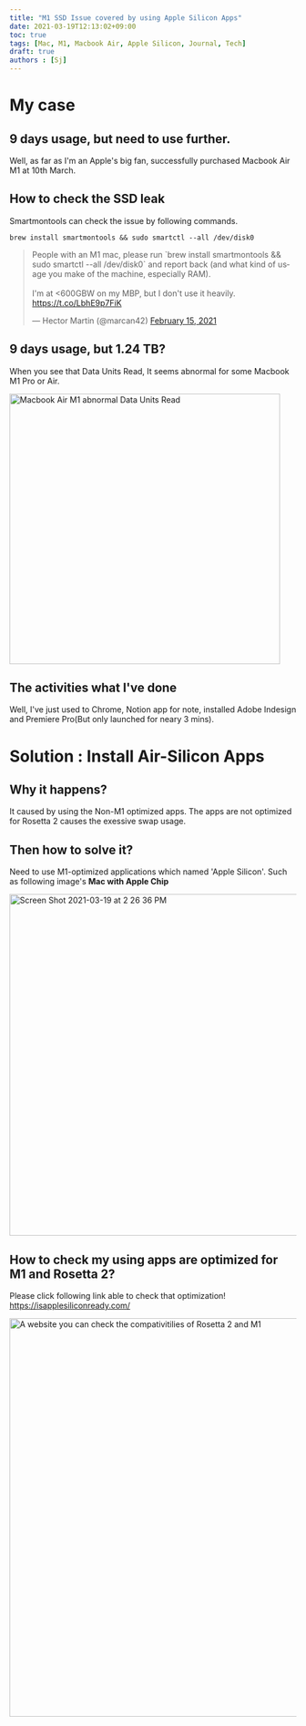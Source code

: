 ```yaml
---
title: "M1 SSD Issue covered by using Apple Silicon Apps"
date: 2021-03-19T12:13:02+09:00
toc: true
tags: [Mac, M1, Macbook Air, Apple Silicon, Journal, Tech]
draft: true
authors : [Sj]
---
```


# My case

## 9 days usage, but need to use further.

Well, as far as I'm an Apple's big fan, successfully purchased Macbook Air M1 at 10th March.


## How to check the SSD leak

Smartmontools can check the issue by following commands.

```
brew install smartmontools && sudo smartctl --all /dev/disk0
```


<blockquote class="twitter-tweet"><p lang="en" dir="ltr">People with an M1 mac, please run `brew install smartmontools &amp;&amp; sudo smartctl --all /dev/disk0` and report back (and what kind of usage you make of the machine, especially RAM).<br><br>I&#39;m at &lt;600GBW on my MBP, but I don&#39;t use it heavily. <a href="https://t.co/LbhE9p7FiK">https://t.co/LbhE9p7FiK</a></p>&mdash; Hector Martin (@marcan42) <a href="https://twitter.com/marcan42/status/1361151198921826308?ref_src=twsrc%5Etfw">February 15, 2021</a></blockquote> <script async src="https://platform.twitter.com/widgets.js" charset="utf-8"></script>

## 9 days usage, but 1.24 TB?

When you see that Data Units Read, It seems abnormal for some Macbook M1 Pro or Air. 

<img width="475" alt="Macbook Air M1 abnormal Data Units Read" src="https://user-images.githubusercontent.com/35059428/111728245-d50d3900-88af-11eb-8fe5-b1d37acb145f.png" title="
My Macbook Air has 8 RAM and 258 SSD( Basic Model )
">

## The activities what I've done

Well, I've just used to Chrome, Notion app for note, installed Adobe Indesign and Premiere Pro(But only launched for neary 3 mins).

# Solution : Install Air-Silicon Apps

## Why it happens?

It caused by using the Non-M1 optimized apps.
The apps are not optimized for Rosetta 2 causes the exessive swap usage.

## Then how to solve it?

Need to use M1-optimized applications which named 'Apple Silicon'. Such as following image's **Mac with Apple Chip**

<img width="600" alt="Screen Shot 2021-03-19 at 2 26 36 PM" src="https://user-images.githubusercontent.com/35059428/111735281-1e18b980-88bf-11eb-9f7c-f441ea972dca.png">




## How to check my using apps are optimized for M1 and Rosetta 2?

Please click following link able to check that optimization! https://isapplesiliconready.com/

<img width="700" alt="A website you can check the compativitilies of Rosetta 2 and M1" src="https://user-images.githubusercontent.com/35059428/111733571-8ebdd700-88bb-11eb-9590-ddf716893ba1.png">







